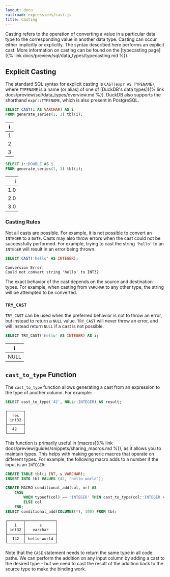 ```yaml
---
layout: docu
railroad: expressions/cast.js
title: Casting
---
```


<div id="rrdiagram"></div>

Casting refers to the operation of converting a value in a particular data type to the corresponding value in another data type.
Casting can occur either implicitly or explicitly. The syntax described here performs an explicit cast. More information on casting can be found on the [typecasting page]({% link docs/preview/sql/data_types/typecasting.md %}).

## Explicit Casting

The standard SQL syntax for explicit casting is `CAST(expr AS TYPENAME)`, where `TYPENAME` is a name (or alias) of one of [DuckDB's data types]({% link docs/preview/sql/data_types/overview.md %}). DuckDB also supports the shorthand `expr::TYPENAME`, which is also present in PostgreSQL.

```sql
SELECT CAST(i AS VARCHAR) AS i
FROM generate_series(1, 3) tbl(i);
```

| i |
|---|
| 1 |
| 2 |
| 3 |

```sql
SELECT i::DOUBLE AS i
FROM generate_series(1, 3) tbl(i);
```

|  i  |
|----:|
| 1.0 |
| 2.0 |
| 3.0 |

### Casting Rules

Not all casts are possible. For example, it is not possible to convert an `INTEGER` to a `DATE`. Casts may also throw errors when the cast could not be successfully performed. For example, trying to cast the string `'hello'` to an `INTEGER` will result in an error being thrown.

```sql
SELECT CAST('hello' AS INTEGER);
```

```console
Conversion Error:
Could not convert string 'hello' to INT32
```

The exact behavior of the cast depends on the source and destination types. For example, when casting from `VARCHAR` to any other type, the string will be attempted to be converted.

### `TRY_CAST`

`TRY_CAST` can be used when the preferred behavior is not to throw an error, but instead to return a `NULL` value. `TRY_CAST` will never throw an error, and will instead return `NULL` if a cast is not possible.

```sql
SELECT TRY_CAST('hello' AS INTEGER) AS i;
```

|  i   |
|------|
| NULL |

## `cast_to_type` Function

The `cast_to_type` function allows generating a cast from an expression to the type of another column.
For example:

```sql
SELECT cast_to_type('42', NULL::INTEGER) AS result;
```

```text
┌───────┐
│  res  │
│ int32 │
├───────┤
│  42   │
└───────┘
```

This function is primarily useful in [macros]({% link docs/preview/guides/snippets/sharing_macros.md %}), as it allows you to maintain types.
This helps with making generic macros that operate on different types. For example, the following macro adds to a number if the input is an `INTEGER`:

```sql
CREATE TABLE tbl(i INT, s VARCHAR);
INSERT INTO tbl VALUES (42, 'hello world');

CREATE MACRO conditional_add(col, nr) AS
    CASE
        WHEN typeof(col) == 'INTEGER' THEN cast_to_type(col::INTEGER + nr, col)
        ELSE col
    END;
SELECT conditional_add(COLUMNS(*), 100) FROM tbl;
```

```text
┌───────┬─────────────┐
│   i   │      s      │
│ int32 │   varchar   │
├───────┼─────────────┤
│  142  │ hello world │
└───────┴─────────────┘
```

Note that the `CASE` statement needs to return the same type in all code paths. We can perform the addition on any input column by adding a cast to the desired type – but we need to cast the result of the addition back to the source type to make the binding work.
